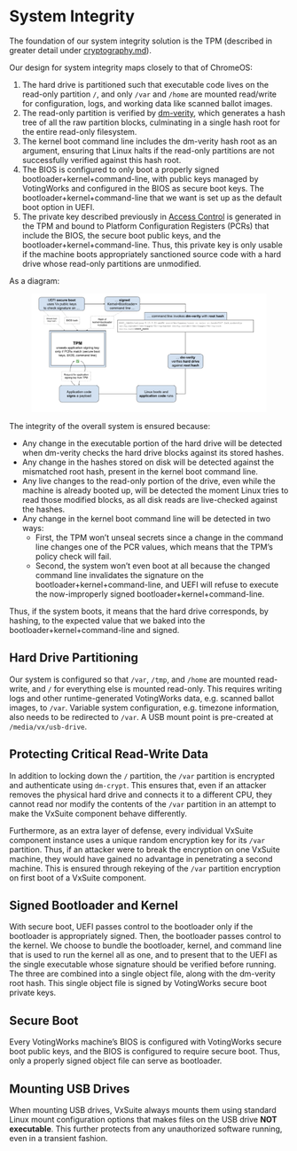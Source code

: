 # System Integrity

The foundation of our system integrity solution is the TPM (described in greater detail under [cryptography.md](cryptography.md "mention")).

Our design for system integrity maps closely to that of ChromeOS:

1. The hard drive is partitioned such that executable code lives on the read-only partition `/`, and only `/var` and `/home` are mounted read/write for configuration, logs, and working data like scanned ballot images.
2. The read-only partition is verified by [dm-verity](https://source.android.com/docs/security/features/verifiedboot/dm-verity), which generates a hash tree of all the raw partition blocks, culminating in a single hash root for the entire read-only filesystem.
3. The kernel boot command line includes the dm-verity hash root as an argument, ensuring that Linux halts if the read-only partitions are not successfully verified against this hash root.
4. The BIOS is configured to only boot a properly signed bootloader+kernel+command-line, with public keys managed by VotingWorks and configured in the BIOS as secure boot keys. The bootloader+kernel+command-line that we want is set up as the default boot option in UEFI.
5. The private key described previously in [Access Control](access-control.md) is generated in the TPM and bound to Platform Configuration Registers (PCRs) that include the BIOS, the secure boot public keys, and the bootloader+kernel+command-line. Thus, this private key is only usable if the machine boots appropriately sanctioned source code with a hard drive whose read-only partitions are unmodified.

As a diagram:

<figure><img src="../../.gitbook/assets/Screenshot 2023-06-30 at 9.55.02 AM (1).png" alt=""><figcaption></figcaption></figure>

The integrity of the overall system is ensured because:

* Any change in the executable portion of the hard drive will be detected when dm-verity checks the hard drive blocks against its stored hashes.
* Any change in the hashes stored on disk will be detected against the mismatched root hash, present in the kernel boot command line.
* Any live changes to the read-only portion of the drive, even while the machine is already booted up, will be detected the moment Linux tries to read those modified blocks, as all disk reads are live-checked against the hashes.
* Any change in the kernel boot command line will be detected in two ways:
  * First, the TPM won’t unseal secrets since a change in the command line changes one of the PCR values, which means that the TPM’s policy check will fail.
  * Second, the system won’t even boot at all because the changed command line invalidates the signature on the bootloader+kernel+command-line, and UEFI will refuse to execute the now-improperly signed bootloader+kernel+command-line.

Thus, if the system boots, it means that the hard drive corresponds, by hashing, to the expected value that we baked into the bootloader+kernel+command-line and signed.

## Hard Drive Partitioning

Our system is configured so that `/var`, `/tmp`, and `/home` are mounted read-write, and `/` for everything else is mounted read-only. This requires writing logs and other runtime-generated VotingWorks data, e.g. scanned ballot images, to `/var`. Variable system configuration, e.g. timezone information, also needs to be redirected to `/var`. A USB mount point is pre-created at `/media/vx/usb-drive`.

## Protecting Critical Read-Write Data

In addition to locking down the `/` partition, the `/var` partition is encrypted and authenticate using `dm-crypt`. This ensures that, even if an attacker removes the physical hard drive and connects it to a different CPU, they cannot read nor modify the contents of the `/var` partition in an attempt to make the VxSuite component behave differently.

Furthermore, as an extra layer of defense, every individual VxSuite component instance uses a unique random encryption key for its `/var` partition. Thus, if an attacker were to break the encryption on one VxSuite machine, they would have gained no advantage in penetrating a second machine. This is ensured through rekeying of the `/var` partition encryption on first boot of a VxSuite component.

## Signed Bootloader and Kernel

With secure boot, UEFI passes control to the bootloader only if the bootloader is appropriately signed. Then, the bootloader passes control to the kernel. We choose to bundle the bootloader, kernel, and command line that is used to run the kernel all as one, and to present that to the UEFI as the single executable whose signature should be verified before running. The three are combined into a single object file, along with the dm-verity root hash. This single object file is signed by VotingWorks secure boot private keys.

## Secure Boot

Every VotingWorks machine’s BIOS is configured with VotingWorks secure boot public keys, and the BIOS is configured to require secure boot. Thus, only a properly signed object file can serve as bootloader.

## Mounting USB Drives

When mounting USB drives, VxSuite always mounts them using standard Linux mount configuration options that makes files on the USB drive **NOT executable**. This further protects from any unauthorized software running, even in a transient fashion.&#x20;

